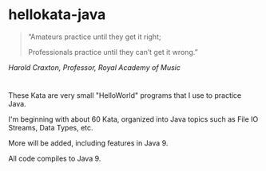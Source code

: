 # hellokata-java
>“Amateurs practice until they get it right; 
>
>Professionals practice until they can’t get it wrong.”

_Harold Craxton, Professor, Royal Academy of Music_

#

These Kata are very small "HelloWorld" programs that I use to practice Java.

I'm beginning with about 60 Kata, organized into Java topics such as File IO Streams, Data Types, etc.

More will be added, including features in Java 9.

All code compiles to Java 9.
